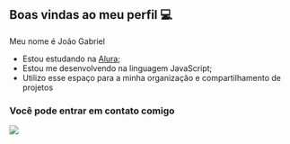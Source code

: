 ## Boas vindas ao meu perfil 💻

Meu nome é João Gabriel

- Estou estudando na [Alura](https://www.alura.com.br);
- Estou me desenvolvendo na linguagem JavaScript;
- Utilizo esse espaço para a minha organização e compartilhamento de projetos

### Você pode entrar em contato comigo

![](https://media1.tenor.com/m/0SUomFMYna8AAAAd/darth-vader-vader.gif)
